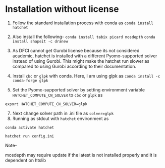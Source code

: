 
# Installation without license
1. Follow the standard installation process with conda as 
`conda install hatchet`
2. Also install the following-
`conda install tabix picard mosdepth`
`conda install shapeit -c dranew`

3. As DFCI cannot get Gurobi license because its not considered academic, hatchet is installed with a different Pyomo-supported solver instead of using Gurobi. This might make the hatchet run slower as compared to using Gurobi according to their documentation.
4. Install `cbc` or `glpk` with conda. Here, I am using glpk as `conda install -c conda-forge glpk`
5. Set the Pyomo-supported solver by setting environment variable `HATCHET_COMPUTE_CN_SOLVER` to `cbc` or `glpk` as


`export HATCHET_COMPUTE_CN_SOLVER=glpk`


7. Next change solver path in .ini file as `solver=glpk`
8. Running as stdout with `hatchet` environment as


`conda activate hatchet`

`hatchet run config.ini`

Note- 

mosdepth may require update if the latest is not installed properly and it is dependent on htslib


